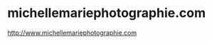 michellemariephotographie.com
=============================

http://www.michellemariephotographie.com
